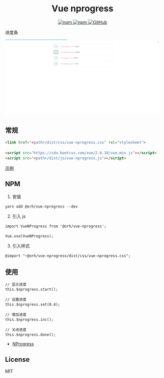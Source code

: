 <h1 align="center">
    Vue nprogress
</h1>

<p align="center">
    <a href="https://www.npmjs.com/package/@orh/vue-nprogress">
        <img alt="npm" src="https://img.shields.io/npm/v/@orh/vue-nprogress?color=ea2039">
    </a>
    <a href="https://www.npmjs.com/package/@orh/vue-nprogress">
        <img alt="npm" src="https://img.shields.io/npm/dt/@orh/vue-nprogress?color=ea2039">
    </a>
    <a href="https://github.com/ouronghuang/vue-nprogress">
        <img alt="GitHub" src="https://img.shields.io/github/license/ouronghuang/vue-nprogress">
    </a>
</p>

进度条

![examples](examples/images/1.png)

## 常规

```html
<link href="<path>/dist/css/vue-nprogress.css" rel="stylesheet">

<script src="https://cdn.bootcss.com/vue/2.6.10/vue.min.js"></script>
<script src="<path>/dist/js/vue-nprogress.js"></script>
```

[示例](./examples/index.html)

## NPM

1. 安装

```
yarn add @orh/vue-nprogress --dev
```

2. 引入 js

```
import VueNProgress from '@orh/vue-nprogress';

Vue.use(VueNProgress);
```

3. 引入样式

```
@import "~@orh/vue-nprogress/dist/css/vue-nprogress.css";
```

## 使用

```
// 显示进度
this.$nprogress.start();

// 设置进度
this.$nprogress.set(0.4);

// 增加进度
this.$nprogress.inc();

// 关闭进度
this.$nprogress.done();
```

- [NProgress](https://github.com/rstacruz/nprogress)

## License

MIT
